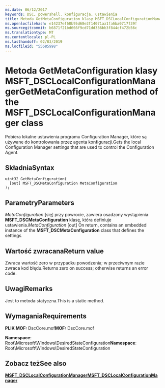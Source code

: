 ```yaml
---
ms.date: 06/12/2017
keywords: DSC, powershell, konfiguracja, ustawienia
title: Metoda GetMetaConfiguration klasy MSFT_DSCLocalConfigurationManager
ms.openlocfilehash: e14237ef68b95d68e2f14071aa1fa6ba0717f39f
ms.sourcegitcommit: b6871f21bd666f9cd71dd336bb3f844cf472b56c
ms.translationtype: MT
ms.contentlocale: pl-PL
ms.lasthandoff: 02/03/2019
ms.locfileid: "55685998"
---
```

# <a name="getmetaconfiguration-method-of-the-msftdsclocalconfigurationmanager-class"></a><span data-ttu-id="399b3-103">Metoda GetMetaConfiguration klasy MSFT_DSCLocalConfigurationManager</span><span class="sxs-lookup"><span data-stu-id="399b3-103">GetMetaConfiguration method of the MSFT_DSCLocalConfigurationManager class</span></span>

<span data-ttu-id="399b3-104">Pobiera lokalne ustawienia programu Configuration Manager, które są używane do kontrolowania przez agenta konfiguracji.</span><span class="sxs-lookup"><span data-stu-id="399b3-104">Gets the local Configuration Manager settings that are used to control the Configuration Agent.</span></span>

## <a name="syntax"></a><span data-ttu-id="399b3-105">Składnia</span><span class="sxs-lookup"><span data-stu-id="399b3-105">Syntax</span></span>

```mof
uint32 GetMetaConfiguration(
  [out] MSFT_DSCMetaConfiguration MetaConfiguration
);
```

## <a name="parameters"></a><span data-ttu-id="399b3-106">Parametry</span><span class="sxs-lookup"><span data-stu-id="399b3-106">Parameters</span></span>

<span data-ttu-id="399b3-107">*MetaConfiguration* \[się\] przy powrocie, zawiera osadzony wystąpienia **MSFT_DSCMetaConfiguration** klasę, która definiuje ustawienia.</span><span class="sxs-lookup"><span data-stu-id="399b3-107">*MetaConfiguration* \[out\] On return, contains an embedded instance of the **MSFT_DSCMetaConfiguration** class that defines the settings.</span></span>

## <a name="return-value"></a><span data-ttu-id="399b3-108">Wartość zwracana</span><span class="sxs-lookup"><span data-stu-id="399b3-108">Return value</span></span>

<span data-ttu-id="399b3-109">Zwraca wartość zero w przypadku powodzenia; w przeciwnym razie zwraca kod błędu.</span><span class="sxs-lookup"><span data-stu-id="399b3-109">Returns zero on success; otherwise returns an error code.</span></span>

## <a name="remarks"></a><span data-ttu-id="399b3-110">Uwagi</span><span class="sxs-lookup"><span data-stu-id="399b3-110">Remarks</span></span>

<span data-ttu-id="399b3-111">Jest to metoda statyczna.</span><span class="sxs-lookup"><span data-stu-id="399b3-111">This is a static method.</span></span>

## <a name="requirements"></a><span data-ttu-id="399b3-112">Wymagania</span><span class="sxs-lookup"><span data-stu-id="399b3-112">Requirements</span></span>

<span data-ttu-id="399b3-113">**PLIK MOF:** DscCore.mof</span><span class="sxs-lookup"><span data-stu-id="399b3-113">**MOF:** DscCore.mof</span></span>

<span data-ttu-id="399b3-114">**Namespace**: Root\Microsoft\Windows\DesiredStateConfiguration</span><span class="sxs-lookup"><span data-stu-id="399b3-114">**Namespace**: Root\Microsoft\Windows\DesiredStateConfiguration</span></span>

## <a name="see-also"></a><span data-ttu-id="399b3-115">Zobacz też</span><span class="sxs-lookup"><span data-stu-id="399b3-115">See also</span></span>

[<span data-ttu-id="399b3-116">**MSFT_DSCLocalConfigurationManager**</span><span class="sxs-lookup"><span data-stu-id="399b3-116">**MSFT_DSCLocalConfigurationManager**</span></span>](msft-dsclocalconfigurationmanager.md)